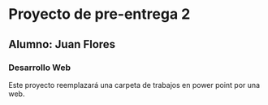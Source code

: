 # Proyecto de pre-entrega 2
## Alumno: Juan Flores
### Desarrollo Web

Este proyecto reemplazará una carpeta de trabajos en power point por una web.